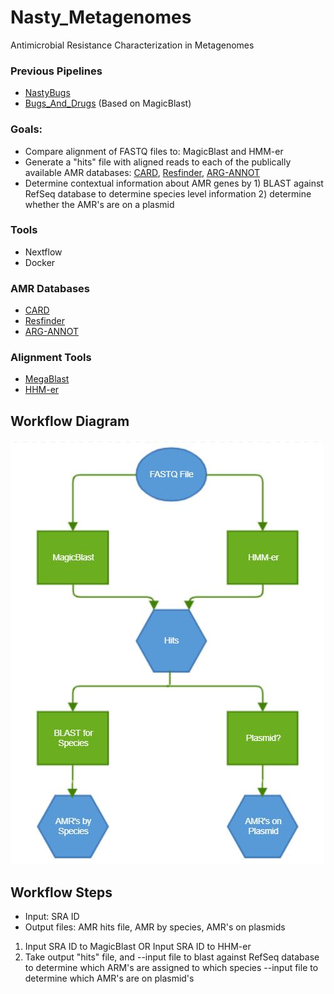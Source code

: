 # Nasty_Metagenomes
Antimicrobial Resistance Characterization in Metagenomes

### Previous Pipelines
* [NastyBugs](https://github.com/NCBI-Hackathons/MetagenomicAntibioticResistance)
* [Bugs_And_Drugs](https://github.com/NCBI-Hackathons/Bugs_And_Drugs) (Based on MagicBlast)

### Goals:
* Compare alignment of FASTQ files to: MagicBlast and HMM-er
* Generate a "hits" file with aligned reads to each of the publically available AMR databases: [CARD](https://card.mcmaster.ca/), [Resfinder](https://cge.cbs.dtu.dk/services/ResFinder/), [ARG-ANNOT](https://omictools.com/arg-annot-tool)
* Determine contextual information about AMR genes by 1) BLAST against RefSeq database to determine species level information 2) determine whether the AMR's are on a plasmid

### Tools
* Nextflow
* Docker

### AMR Databases
* [CARD](https://card.mcmaster.ca/)
* [Resfinder](https://cge.cbs.dtu.dk/services/ResFinder/)
* [ARG-ANNOT](https://omictools.com/arg-annot-tool)

### Alignment Tools
* [MegaBlast](https://ncbi.github.io/magicblast/)
* [HHM-er](https://github.com/EddyRivasLab/hmmer)

## Workflow Diagram
![workflow](https://github.com/NCBI-Hackathons/Nasty_Metagenomes/blob/master/images/Workflow.JPG)

## Workflow Steps
* Input: SRA ID
* Output files: AMR hits file, AMR by species, AMR's on plasmids

1) Input SRA ID to MagicBlast OR Input SRA ID to HHM-er
2) Take output "hits" file, and 
--input file to blast against RefSeq database to determine which ARM's are assigned to which species
--input file to determine which AMR's are on plasmid's
